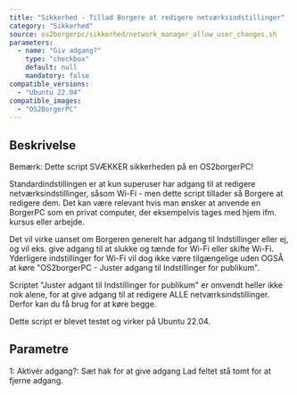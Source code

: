 ```yaml
---
title: "Sikkerhed - Tillad Borgere at redigere netværksindstillinger"
category: "Sikkerhed"
source: os2borgerpc/sikkerhed/network_manager_allow_user_changes.sh
parameters:
  - name: "Giv adgang?"
    type: "checkbox"
    default: null
    mandatory: false
compatible_versions:
  - "Ubuntu 22.04"
compatible_images:
  - "OS2BorgerPC"
---
```


## Beskrivelse
Bemærk: Dette script SVÆKKER sikkerheden på en OS2borgerPC!  

Standardindstillingen er at kun superuser har adgang til at redigere netværksindstillinger, såsom Wi-Fi - men dette script tillader så Borgere at redigere dem.
Det kan være relevant hvis man ønsker at anvende en BorgerPC som en privat computer, der eksempelvis tages med hjem ifm. kursus eller arbejde.

Det vil virke uanset om Borgeren generelt har adgang til Indstillinger eller ej, og vil eks. give adgang til at slukke og tænde for Wi-Fi eller skifte Wi-Fi. Yderligere indstillinger for Wi-Fi vil dog ikke være tilgængelige uden OGSÅ at køre "OS2borgerPC - Juster adgang til Indstillinger for publikum".

Scriptet "Juster adgant til Indstillinger for publikum" er omvendt heller ikke nok alene, for at give adgang til at redigere ALLE netværksindstillinger. Derfor kan du få brug for at køre begge.

Dette script er blevet testet og virker på Ubuntu 22.04.

## Parametre
1: Aktivér adgang?: 
  Sæt hak for at give adgang
  Lad feltet stå tomt for at fjerne adgang.

